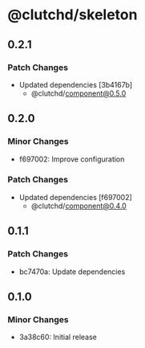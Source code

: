 # @clutchd/skeleton

## 0.2.1

### Patch Changes

- Updated dependencies [3b4167b]
  - @clutchd/component@0.5.0

## 0.2.0

### Minor Changes

- f697002: Improve configuration

### Patch Changes

- Updated dependencies [f697002]
  - @clutchd/component@0.4.0

## 0.1.1

### Patch Changes

- bc7470a: Update dependencies

## 0.1.0

### Minor Changes

- 3a38c60: Initial release
